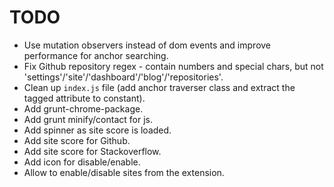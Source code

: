 # TODO #

* Use mutation observers instead of dom events and improve performance for anchor searching.
* Fix Github repository regex - contain numbers and special chars, but not 'settings'/'site'/'dashboard'/'blog'/'repositories'.
* Clean up `index.js` file (add anchor traverser class and extract the tagged attribute to constant).
* Add grunt-chrome-package.
* Add grunt minify/contact for js.
* Add spinner as site score is loaded.
* Add site score for Github.
* Add site score for Stackoverflow.
* Add icon for disable/enable.
* Allow to enable/disable sites from the extension.
